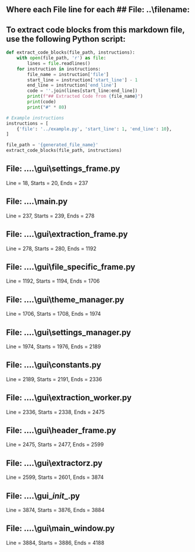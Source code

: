 ## Where each File line for each ## File: ..\filename: 

## To extract code blocks from this markdown file, use the following Python script:

```python
def extract_code_blocks(file_path, instructions):
    with open(file_path, 'r') as file:
        lines = file.readlines()
    for instruction in instructions:
        file_name = instruction['file']
        start_line = instruction['start_line'] - 1
        end_line = instruction['end_line']
        code = ''.join(lines[start_line:end_line])
        print(f"## Extracted Code from {file_name}")
        print(code)
        print("#" * 80)

# Example instructions
instructions = [
    {'file': '../example.py', 'start_line': 1, 'end_line': 10},
]

file_path = '{generated_file_name}'
extract_code_blocks(file_path, instructions)
```

## File: ..\..\gui\settings_frame.py
Line = 18, Starts = 20, Ends = 237

## File: ..\..\main.py
Line = 237, Starts = 239, Ends = 278

## File: ..\..\gui\extraction_frame.py
Line = 278, Starts = 280, Ends = 1192

## File: ..\..\gui\file_specific_frame.py
Line = 1192, Starts = 1194, Ends = 1706

## File: ..\..\gui\theme_manager.py
Line = 1706, Starts = 1708, Ends = 1974

## File: ..\..\gui\settings_manager.py
Line = 1974, Starts = 1976, Ends = 2189

## File: ..\..\gui\constants.py
Line = 2189, Starts = 2191, Ends = 2336

## File: ..\..\gui\extraction_worker.py
Line = 2336, Starts = 2338, Ends = 2475

## File: ..\..\gui\header_frame.py
Line = 2475, Starts = 2477, Ends = 2599

## File: ..\..\gui\extractorz.py
Line = 2599, Starts = 2601, Ends = 3874

## File: ..\..\gui\__init__.py
Line = 3874, Starts = 3876, Ends = 3884

## File: ..\..\gui\main_window.py
Line = 3884, Starts = 3886, Ends = 4188

